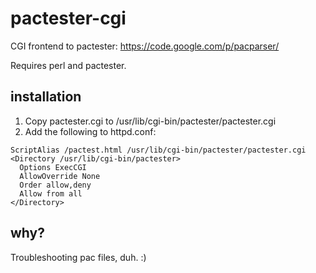 # pactester-cgi

CGI frontend to pactester: https://code.google.com/p/pacparser/

Requires perl and pactester.

## installation

1. Copy pactester.cgi to /usr/lib/cgi-bin/pactester/pactester.cgi
2. Add the following to httpd.conf:

```ApacheConf
ScriptAlias /pactest.html /usr/lib/cgi-bin/pactester/pactester.cgi
<Directory /usr/lib/cgi-bin/pactester>
  Options ExecCGI
  AllowOverride None
  Order allow,deny
  Allow from all
</Directory>
```
## why?

Troubleshooting pac files, duh. :)
